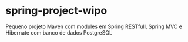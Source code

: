 # spring-project-wipo
Pequeno projeto Maven com modules em Spring RESTfull, Spring MVC e Hibernate com banco de dados PostgreSQL
